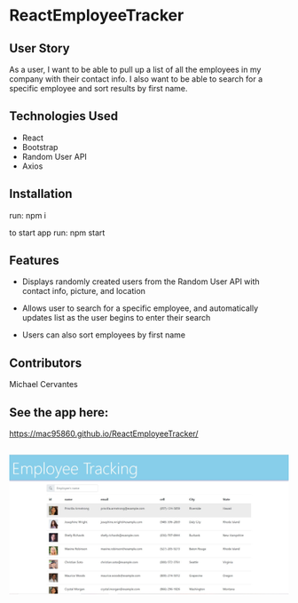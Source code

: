# ReactEmployeeTracker


## User Story 

As a user, I want to be able to pull up a list of all the employees in my company with their contact info. I also want to be able to search for a specific employee and sort results by first name.

## Technologies Used

- React
- Bootstrap
- Random User API
- Axios

## Installation

run: npm i

to start app run: npm start

## Features

* Displays randomly created users from the Random User API with contact info, picture, and location

* Allows user to search for a specific employee, and automatically updates list as the user begins to enter their search

* Users can also sort employees by first name

## Contributors

Michael Cervantes

## See the app here: 

https://mac95860.github.io/ReactEmployeeTracker/

##
![EmployeeDirectory](employee-tracker/public/images/EmployeeDirectory.JPG)
